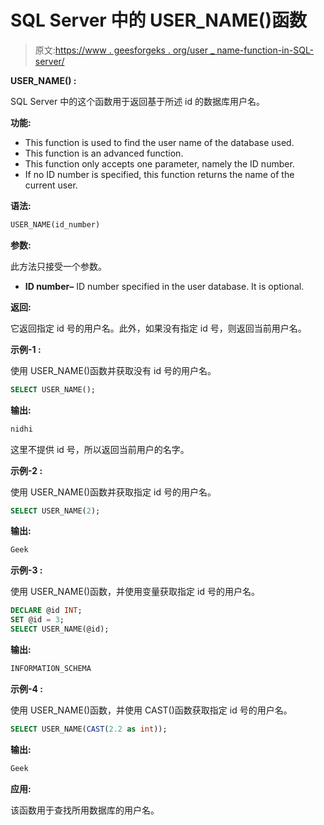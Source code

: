 # SQL Server 中的 USER_NAME()函数

> 原文:[https://www . geesforgeks . org/user _ name-function-in-SQL-server/](https://www.geeksforgeeks.org/user_name-function-in-sql-server/)

**USER_NAME() :**

SQL Server 中的这个函数用于返回基于所述 id 的数据库用户名。

**功能:**

*   This function is used to find the user name of the database used.
*   This function is an advanced function.
*   This function only accepts one parameter, namely the ID number.
*   If no ID number is specified, this function returns the name of the current user.

**语法:**

```sql
USER_NAME(id_number)
```

**参数:**

此方法只接受一个参数。

*   **ID number–** ID number specified in the user database. It is optional.

**返回:**

它返回指定 id 号的用户名。此外，如果没有指定 id 号，则返回当前用户名。

**示例-1 :**

使用 USER_NAME()函数并获取没有 id 号的用户名。

```sql
SELECT USER_NAME();
```

**输出:**

```sql
nidhi
```

这里不提供 id 号，所以返回当前用户的名字。

**示例-2 :**

使用 USER_NAME()函数并获取指定 id 号的用户名。

```sql
SELECT USER_NAME(2);
```

**输出:**

```sql
Geek
```

**示例-3 :**

使用 USER_NAME()函数，并使用变量获取指定 id 号的用户名。

```sql
DECLARE @id INT;
SET @id = 3;
SELECT USER_NAME(@id);
```

**输出:**

```sql
INFORMATION_SCHEMA
```

**示例-4 :**

使用 USER_NAME()函数，并使用 CAST()函数获取指定 id 号的用户名。

```sql
SELECT USER_NAME(CAST(2.2 as int));
```

**输出:**

```sql
Geek
```

**应用:**

该函数用于查找所用数据库的用户名。